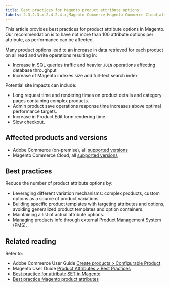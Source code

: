 ```yaml
---
title: Best practices for Magento product attribute options
labels: 2.3,2.3.x,2.4,2.4.x,Magento Commerce,Magento Commerce Cloud,attribute,best practices,products
---
```


This article provides best practices for product attribute options in Magento. Our recommendation is to have not more than 100 attribute options per attribute, as performance can be affected.

Many product options lead to an increase in data retrieved for each product on all read and write operations resulting in:

* Increase in SQL queries traffic and heavier `JOIN` operations affecting database throughput
* Increase of Magento indexes size and full-text search index

Potential site impacts can include:

* Long request time and rendering times on product details and category pages containing complex products.
* Admin product save operations response time increases above optimal performance targets.
* Increase in Product Edit form rendering time.
* Slow checkout.

## Affected products and versions

* Adobe Commerce (on-premise), all [supported versions](https://magento.com/sites/default/files/magento-software-lifecycle-policy.pdf)
* Magento Commerce Cloud, all [supported versions](https://magento.com/sites/default/files/magento-software-lifecycle-policy.pdf)

## Best practices

Reduce the number of product attribute options by:

* Leveraging different variation mechanisms: complex products, custom options as a source of product variations.
* Building specific product templates with targeting attributes and options, avoiding generalized product templates and option containers.
* Maintaining a list of actual attribute options.
* Managing products info through external Product Management System (PMS).

## Related reading

Refer to:

* Adobe Commerce User Guide [Create products > Configurable Product](https://docs.magento.com/user-guide/catalog/product-create-configurable.html)
* Magento User Guide [Product Attributes > Best Practices](https://docs.magento.com/user-guide/catalog/attribute-best-practices.html)
* [Best practice for attribute SET in Magento](https://support.magento.com/hc/en-us/articles/360045041092)
* [Best practice Magento product attributes](https://support.magento.com/hc/en-us/articles/360048256612)

